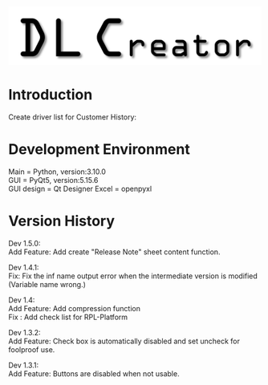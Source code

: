 ![image](https://github.com/ToroSU/DL_Creator/blob/main/LOGO1.PNG)

# Introduction
Create driver list for Customer History:  

# Development  Environment
Main = Python, version:3.10.0  
GUI = PyQt5, version:5.15.6  
GUI design = Qt Designer
Excel = openpyxl

# Version History
Dev 1.5.0:  
Add Feature: Add create "Release Note" sheet content function.

Dev 1.4.1:  
Fix: Fix the inf name output error when the intermediate version is modified (Variable name wrong.)  

Dev 1.4:  
Add Feature: Add compression function  
Fix : Add check list for RPL-Platform  

Dev 1.3.2:  
Add Feature: Check box is automatically disabled and set uncheck for foolproof use.  

Dev 1.3.1:   
Add Feature: Buttons are disabled when not usable.

